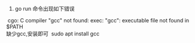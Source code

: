 1. go run 命令出现如下错误

​		cgo: C compiler "gcc" not found: exec: "gcc": executable file not found in $PATH	
 		缺少gcc,安装即可
​		 sudo apt install gcc